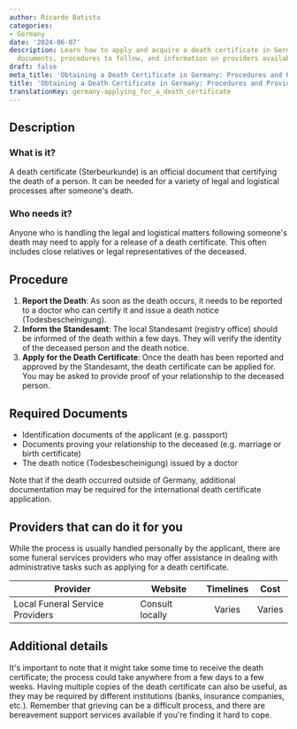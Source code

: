 ```yaml
---
author: Ricardo Batista
categories:
- Germany
date: '2024-06-07'
description: Learn how to apply and acquire a death certificate in Germany. Necessary
  documents, procedures to follow, and information on providers available for assistance.
draft: false
meta_title: 'Obtaining a Death Certificate in Germany: Procedures and Providers'
title: 'Obtaining a Death Certificate in Germany: Procedures and Providers'
translationKey: germany-applying_for_a_death_certificate
---
```



## Description
### What is it?
A death certificate (Sterbeurkunde) is an official document that certifying the death of a person. It can be needed for a variety of legal and logistical processes after someone's death.

### Who needs it?
Anyone who is handling the legal and logistical matters following someone's death may need to apply for a release of a death certificate. This often includes close relatives or legal representatives of the deceased. 

## Procedure
1. **Report the Death**: As soon as the death occurs, it needs to be reported to a doctor who can certify it and issue a death notice (Todesbescheinigung).
2. **Inform the Standesamt**: The local Standesamt (registry office) should be informed of the death within a few days. They will verify the identity of the deceased person and the death notice.
3. **Apply for the Death Certificate**: Once the death has been reported and approved by the Standesamt, the death certificate can be applied for. You may be asked to provide proof of your relationship to the deceased person.

## Required Documents
- Identification documents of the applicant (e.g. passport)
- Documents proving your relationship to the deceased (e.g. marriage or birth certificate)
- The death notice (Todesbescheinigung) issued by a doctor

Note that if the death occurred outside of Germany, additional documentation may be required for the international death certificate application.

## Providers that can do it for you

While the process is usually handled personally by the applicant, there are some funeral services providers who may offer assistance in dealing with administrative tasks such as applying for a death certificate.

| Provider        |     Website     |     Timelines    |       Cost      |
| --------------- | --------------- |  :-------------: | :-------------: |
| Local Funeral Service Providers    |  Consult locally       |  Varies     |  Varies  |

## Additional details
It's important to note that it might take some time to receive the death certificate; the process could take anywhere from a few days to a few weeks. Having multiple copies of the death certificate can also be useful, as they may be required by different institutions (banks, insurance companies, etc.).
Remember that grieving can be a difficult process, and there are bereavement support services available if you're finding it hard to cope.